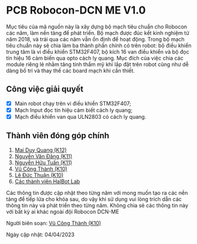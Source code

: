 # PCB Robocon-DCN ME V1.0

Mục tiêu của mã nguồn này là xây dựng bộ mạch tiêu chuẩn cho Robocon các năm, làm nền tảng để phát triển. Bộ mạch được đúc kết kinh nghiệm từ năm 2018, và trải qua các năm vẫn ổn định để hoạt động. Trong bộ mạch tiêu chuẩn này sẽ chia làm ba thành phần chính có trên robot: bộ điều khiển trung tâm là vi điều khiển STM32F407, bộ kích 16 van điều khiển và bộ đọc tín hiệu 16 cảm biến qua opto cách ly quang. Mục đích của việc chia các module riêng lẻ nhằm tăng tính thẩm mỹ khi lắp đặt trên robot cũng như dễ dàng bố trí và thay thế các board mạch khi cần thiết.

## Công việc giải quyết
- [X] Main robot chạy trên vi điều khiển STM32F407;
- [X] Mạch Input đọc tín hiệu cảm biết cách ly quang;
- [X] Mạch điều khiển van qua ULN2803 có cách ly quang.

## Thành viên đóng góp chính
1. [Mai Duy Quang (K12)](https://www.facebook.com/mdq198)
2. [Nguyễn Văn Đăng (K11)](https://www.facebook.com/profile.php?id=100006243600874)
3. [Nguyễn Hữu Tuấn (K11)](https://www.facebook.com/tuannguyen.999999)
5. [Vũ Công Thành (K10)](https://sites.google.com/view/vuthanhcdt/home)
6. [Lê Đức Thuận (K10)](https://www.facebook.com/thuan.ld97)
7. [Các thành viên HaIBot Lab](https://sites.google.com/view/haibot-lab/)

Các thông tin được cập nhật theo từng năm với mong muốn tạo ra các nền tảng để tiếp lửa cho khóa sau, do vậy khi sử dụng vui lòng trích dẫn các thông tin này và phát triển theo từng năm. Không chia sẻ các thông tin này với bất kỳ ai khác ngoài đội Robocon DCN-ME 

Người biên soạn:  [Vũ Công Thành (K10)](https://sites.google.com/view/vuthanhcdt/home)

Ngày cập nhật: 04/04/2023
